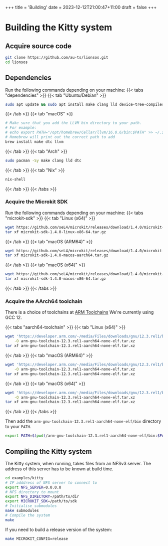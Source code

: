 +++
title = 'Building'
date = 2023-12-12T21:00:47+11:00
draft = false
+++

# Building the Kitty system

## Acquire source code

```sh
git clone https://github.com/au-ts/lionsos.git
cd lionsos
```

## Dependencies

Run the following commands depending on your machine:
{{< tabs "dependencies" >}}
{{< tab "Ubuntu/Debian" >}}
```sh
sudo apt update && sudo apt install make clang lld device-tree-compiler unzip git
```
{{< /tab >}}
{{< tab "macOS" >}}
```sh
# Make sure that you add the LLVM bin directory to your path.
# For example:
# echo export PATH="/opt/homebrew/Cellar/llvm/16.0.6/bin:$PATH" >> ~/.zshrc
# Homebrew will print out the correct path to add
brew install make dtc llvm
```
{{< /tab >}}
{{< tab "Arch" >}}
```sh
sudo pacman -Sy make clang lld dtc
```
{{< /tab >}}
{{< tab "Nix" >}}
```sh
nix-shell
```
{{< /tab >}}
{{< /tabs >}}

### Acquire the Microkit SDK

Run the following commands depending on your machine:
{{< tabs "microkit-sdk" >}}
{{< tab "Linux (x64)" >}}

```sh
wget https://github.com/seL4/microkit/releases/download/1.4.0/microkit-sdk-1.4.0-linux-x86-64.tar.gz
tar xf microkit-sdk-1.4.0-linux-x86-64.tar.gz
```
{{< /tab >}}
{{< tab "macOS (ARM64)" >}}
```sh
wget https://github.com/seL4/microkit/releases/download/1.4.0/microkit-sdk-1.4.0-macos-aarch64.tar.gz
tar xf microkit-sdk-1.4.0-macos-aarch64.tar.gz
```
{{< /tab >}}
{{< tab "macOS (x64)" >}}
```sh
wget https://github.com/seL4/microkit/releases/download/1.4.0/microkit-sdk-1.4.0-macos-x86-64.tar.gz
tar xf microkit-sdk-1.4.0-macos-x86-64.tar.gz
```
{{< /tab >}}
{{< /tabs >}}

### Acquire the AArch64 toolchain

There is a choice of toolchains at [ARM Toolchains](https://developer.arm.com/downloads/-/arm-gnu-toolchain-downloads)
We're currently using GCC 12.

{{< tabs "aarch64-toolchain" >}}
{{< tab "Linux (x64)" >}}

```sh
wget 'https://developer.arm.com/-/media/Files/downloads/gnu/12.3.rel1/binrel/arm-gnu-toolchain-12.3.rel1-x86_64-aarch64-none-elf.tar.xz?rev=a8bbb76353aa44a69ce6b11fd560142d&hash=20124930455F791137DDEA1F0AF79B10' \
    -O arm-gnu-toolchain-12.3.rel1-aarch64-none-elf.tar.xz
tar xf arm-gnu-toolchain-12.3.rel1-aarch64-none-elf.tar.xz
```
{{< /tab >}}
{{< tab "macOS (ARM64)" >}}
```sh
wget 'https://developer.arm.com/-/media/Files/downloads/gnu/12.3.rel1/binrel/arm-gnu-toolchain-12.3.rel1-darwin-arm64-aarch64-none-elf.tar.xz?rev=cc2c1d03bcfe414f82b9d5b30d3a3d0d&hash=FBA1F3807EC2AA946B3170422669D15A' \
    -O arm-gnu-toolchain-12.3.rel1-aarch64-none-elf.tar.xz
tar xf arm-gnu-toolchain-12.3.rel1-aarch64-none-elf.tar.xz
```
{{< /tab >}}
{{< tab "macOS (x64)" >}}
```sh
wget 'https://developer.arm.com/-/media/Files/downloads/gnu/12.3.rel1/binrel/arm-gnu-toolchain-12.3.rel1-darwin-x86_64-aarch64-none-elf.tar.xz?rev=78193d7740294ebe8dbaa671bb5011b2&hash=1DF8812C4FFB7B78C589E702CFDE4471' \
    -O arm-gnu-toolchain-12.3.rel1-aarch64-none-elf.tar.xz
tar xf arm-gnu-toolchain-12.3.rel1-aarch64-none-elf.tar.xz
```
{{< /tab >}}
{{< /tabs >}}

Then add the `arm-gnu-toolchain-12.3.rel1-aarch64-none-elf/bin`
directory to your `PATH`.
```sh
export PATH=$(pwd)/arm-gnu-toolchain-12.3.rel1-aarch64-none-elf/bin:$PATH
```

## Compiling the Kitty system

The Kitty system, when running, takes files from an NFSv3 server.  The
address of this server has to be known at build time.

```sh
cd examples/kitty
# IP adddress of NFS server to connect to
export NFS_SERVER=0.0.0.0
# NFS directory to mount
export NFS_DIRECTORY=/path/to/dir
export MICROKIT_SDK=/path/to/sdk
# Initialise submodules
make submodules
# Compile the system
make
```

If you need to build a release version of the system:
```sh
make MICROKIT_CONFIG=release
```
